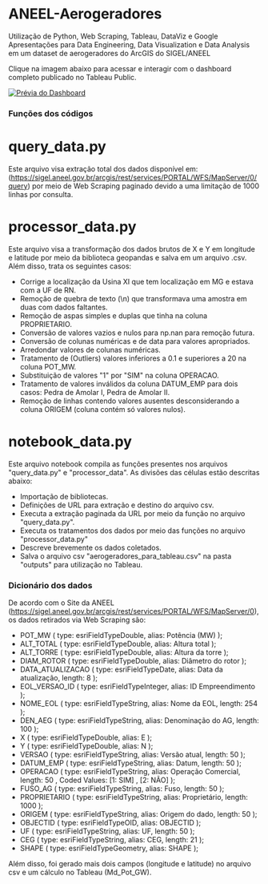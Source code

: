 # ANEEL-Aerogeradores
Utilização de Python, Web Scraping, Tableau, DataViz e Google Apresentações para Data Engineering, Data Visualization e Data Analysis em um dataset de aerogeradores do ArcGIS do SIGEL/ANEEL 

Clique na imagem abaixo para acessar e interagir com o dashboard completo publicado no Tableau Public.

[![Prévia do Dashboard](caminho/para/sua/imagem.png)](https://public.tableau.com/authoring/SIGELANEEL-Case-Aerogeradores/Painel1#1)

### Funções dos códigos
# query_data.py 
Este arquivo visa extração total dos dados disponível em: (https://sigel.aneel.gov.br/arcgis/rest/services/PORTAL/WFS/MapServer/0/query) por meio de Web Scraping paginado devido a uma limitação de 1000 linhas por consulta.

# processor_data.py
Este arquivo visa a transformação dos dados brutos de X e Y em longitude e latitude por meio da biblioteca geopandas e salva em um arquivo .csv.
Além disso, trata os seguintes casos:
- Corrige a localização da Usina XI que tem localização em MG e estava com a UF de RN.
- Remoção de quebra de texto (\n) que transformava uma amostra em duas com dados faltantes.
- Remoção de aspas simples e duplas que tinha na coluna PROPRIETARIO.
- Conversão de valores vazios e nulos para np.nan para remoção futura.
- Conversão de colunas numéricas e de data para valores apropriados.
- Arredondar valores de colunas numéricas.
- Tratamento de (Outliers) valores inferiores a 0.1 e superiores a 20 na coluna POT_MW.
- Substituição de valores "1" por "SIM" na coluna OPERACAO.
- Tratamento de valores inválidos da coluna DATUM_EMP para dois casos: Pedra de Amolar I, Pedra de Amolar II.
- Remoção de linhas contendo valores ausentes desconsiderando a coluna ORIGEM (coluna contém só valores nulos).

# notebook_data.py
Este arquivo notebook compila as funções presentes nos arquivos "query_data.py" e "processor_data".
As divisões das células estão descritas abaixo:
- Importação de bibliotecas.
- Definições de URL para extração e destino do arquivo csv.
- Executa a extração paginada da URL por meio da função no arquivo "query_data.py".
- Executa os tratamentos dos dados por meio das funções no arquivo "processor_data.py"
- Descreve brevemente os dados coletados.
- Salva o arquivo csv "aerogeradores_para_tableau.csv" na pasta "outputs" para utilização no Tableau.

### Dicionário dos dados
De acordo com o Site da ANEEL (https://sigel.aneel.gov.br/arcgis/rest/services/PORTAL/WFS/MapServer/0), os dados retirados via Web Scraping são:
- POT_MW ( type: esriFieldTypeDouble, alias: Potência (MW) );
- ALT_TOTAL ( type: esriFieldTypeDouble, alias: Altura total );
- ALT_TORRE ( type: esriFieldTypeDouble, alias: Altura da torre );
- DIAM_ROTOR ( type: esriFieldTypeDouble, alias: Diâmetro do rotor );
- DATA_ATUALIZACAO ( type: esriFieldTypeDate, alias: Data da atualização, length: 8 );
- EOL_VERSAO_ID ( type: esriFieldTypeInteger, alias: ID Empreendimento );
- NOME_EOL ( type: esriFieldTypeString, alias: Nome da EOL, length: 254 );
- DEN_AEG ( type: esriFieldTypeString, alias: Denominação do AG, length: 100 );
- X ( type: esriFieldTypeDouble, alias: E );
- Y ( type: esriFieldTypeDouble, alias: N );
- VERSAO ( type: esriFieldTypeString, alias: Versão atual, length: 50 );
- DATUM_EMP ( type: esriFieldTypeString, alias: Datum, length: 50 );
- OPERACAO ( type: esriFieldTypeString, alias: Operação Comercial, length: 50 , Coded Values: [1: SIM] , [2: NÃO] );
- FUSO_AG ( type: esriFieldTypeString, alias: Fuso, length: 50 );
- PROPRIETARIO ( type: esriFieldTypeString, alias: Proprietário, length: 1000 );
- ORIGEM ( type: esriFieldTypeString, alias: Origem do dado, length: 50 );
- OBJECTID ( type: esriFieldTypeOID, alias: OBJECTID );
- UF ( type: esriFieldTypeString, alias: UF, length: 50 );
- CEG ( type: esriFieldTypeString, alias: CEG, length: 21 );
- SHAPE ( type: esriFieldTypeGeometry, alias: SHAPE );

Além disso, foi gerado mais dois campos (longitude e latitude) no arquivo csv e um cálculo no Tableau (Md_Pot_GW).
